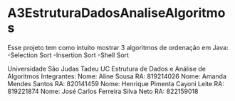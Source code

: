 # A3EstruturaDadosAnaliseAlgoritmos
Esse projeto tem como intuito mostrar 3 algoritmos de ordenação em Java:
  -Selection Sort
  -Insertion Sort
  -Shell Sort

Universidade São Judas Tadeu
UC Estrutura de Dados e Análise de Algoritmos 
Integrantes:
  Nome: Aline Sousa RA: 819214026
  Nome: Amanda Mendes Santos RA: 820141459
  Nome: Henrique Pimenta Cayoni Leite RA: 819221874
  Nome: José Carlos Ferreira Silva Neto RA: 822159018
